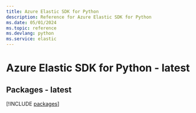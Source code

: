```yaml
---
title: Azure Elastic SDK for Python
description: Reference for Azure Elastic SDK for Python
ms.date: 05/01/2024
ms.topic: reference
ms.devlang: python
ms.service: elastic
---
```

# Azure Elastic SDK for Python - latest
## Packages - latest
[!INCLUDE [packages](elastic-index.md)]